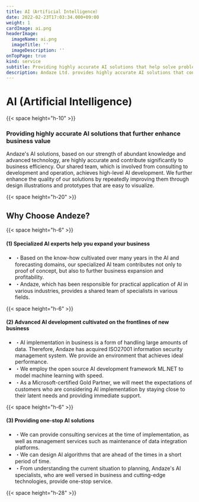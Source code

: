 ```yaml
---
title: AI（Artificial Intelligence）
date: 2022-02-23T17:03:34.000+09:00
weight: 1
cardImage: ai.png
headerImage:
  imageName: ai.png
  imageTitle: ''
  imageDescription: ''
onTopPage: true
kind: service
subtitle: Providing highly accurate AI solutions that help solve problems and realize business strategies
description: Andaze Ltd. provides highly accurate AI solutions that contribute to solving problems and realizing business strategies. From understanding the current situation to planning, Andaze's AI specialists, who are well versed in business and cutting-edge technologies, provide a one-stop service.
---
```

# AI (Artificial Intelligence)

{{< space height="h-10" >}}

### Providing highly accurate AI solutions that further enhance business value

Andaze's AI solutions, based on our strength of abundant knowledge and advanced technology, are highly accurate and contribute significantly to business efficiency. Our shared team, which is involved from consulting to development and operation, achieves high-level AI development. We further enhance the quality of our solutions by repeatedly improving them through design illustrations and prototypes that are easy to visualize.

{{< space height="h-20" >}}

## Why Choose Andeze?

{{< space height="h-6" >}}

#### (1) Specialized AI experts help you expand your business

* ・Based on the know-how cultivated over many years in the AI and forecasting domains, our specialized AI team contributes not only to proof of concept, but also to further business expansion and profitability.
* ・Andaze, which has been responsible for practical application of AI in various industries, provides a shared team of specialists in various fields.

{{< space height="h-6" >}}

#### (2) Advanced AI development cultivated on the frontlines of new business

* ・AI implementation in business is a form of handling large amounts of data. Therefore, Andaze has acquired ISO27001 information security management system. We provide an environment that achieves ideal performance.
* ・We employ the open source AI development framework ML.NET to model machine learning with speed.
* ・As a Microsoft-certified Gold Partner, we will meet the expectations of customers who are considering AI implementation by staying close to their latent needs and providing immediate support.

{{< space height="h-6" >}}

#### (3) Providing one-stop AI solutions

* ・We can provide consulting services at the time of implementation, as well as management services such as maintenance of data integration platforms.
* ・We can design AI algorithms that are ahead of the times in a short period of time.
* ・From understanding the current situation to planning, Andaze's AI specialists, who are well versed in business and cutting-edge technologies, provide one-stop service.

{{< space height="h-28" >}}